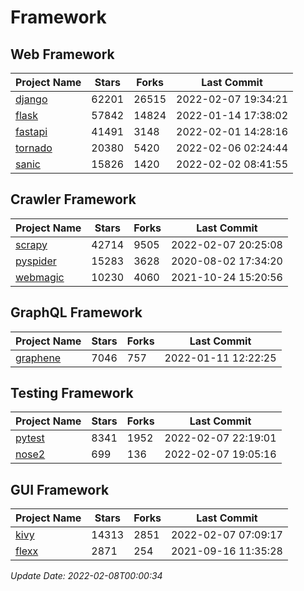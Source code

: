 # Framework

## Web Framework
| Project Name | Stars | Forks | Last Commit |
| ------------ | ----- | ----- | ----------- |
| [django](https://github.com/django/django) | 62201 | 26515 | 2022-02-07 19:34:21 |
| [flask](https://github.com/pallets/flask) | 57842 | 14824 | 2022-01-14 17:38:02 |
| [fastapi](https://github.com/tiangolo/fastapi) | 41491 | 3148 | 2022-02-01 14:28:16 |
| [tornado](https://github.com/tornadoweb/tornado) | 20380 | 5420 | 2022-02-06 02:24:44 |
| [sanic](https://github.com/sanic-org/sanic) | 15826 | 1420 | 2022-02-02 08:41:55 |

## Crawler Framework
| Project Name | Stars | Forks | Last Commit |
| ------------ | ----- | ----- | ----------- |
| [scrapy](https://github.com/scrapy/scrapy) | 42714 | 9505 | 2022-02-07 20:25:08 |
| [pyspider](https://github.com/binux/pyspider) | 15283 | 3628 | 2020-08-02 17:34:20 |
| [webmagic](https://github.com/code4craft/webmagic) | 10230 | 4060 | 2021-10-24 15:20:56 |

## GraphQL Framework
| Project Name | Stars | Forks | Last Commit |
| ------------ | ----- | ----- | ----------- |
| [graphene](https://github.com/graphql-python/graphene) | 7046 | 757 | 2022-01-11 12:22:25 |

## Testing Framework
| Project Name | Stars | Forks | Last Commit |
| ------------ | ----- | ----- | ----------- |
| [pytest](https://github.com/pytest-dev/pytest) | 8341 | 1952 | 2022-02-07 22:19:01 |
| [nose2](https://github.com/nose-devs/nose2) | 699 | 136 | 2022-02-07 19:05:16 |

## GUI Framework
| Project Name | Stars | Forks | Last Commit |
| ------------ | ----- | ----- | ----------- |
| [kivy](https://github.com/kivy/kivy) | 14313 | 2851 | 2022-02-07 07:09:17 |
| [flexx](https://github.com/flexxui/flexx) | 2871 | 254 | 2021-09-16 11:35:28 |

*Update Date: 2022-02-08T00:00:34*